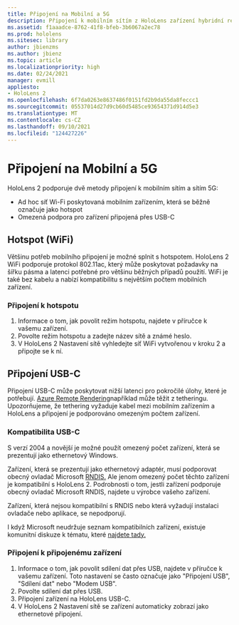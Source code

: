 ```yaml
---
title: Připojení na Mobilní a 5G
description: Připojení k mobilním sítím z HoloLens zařízení hybridní reality
ms.assetid: f1aaadce-8762-41f8-bfeb-3b6067a2ec78
ms.prod: hololens
ms.sitesec: library
author: jbienzms
ms.author: jbienz
ms.topic: article
ms.localizationpriority: high
ms.date: 02/24/2021
manager: evmill
appliesto:
- HoloLens 2
ms.openlocfilehash: 6f7da0263e8637486f0151fd2b9da55da8feccc1
ms.sourcegitcommit: 05537014d27d9cb60d5485ce93654371d914d5e3
ms.translationtype: MT
ms.contentlocale: cs-CZ
ms.lasthandoff: 09/10/2021
ms.locfileid: "124427226"
---
```

# <a name="connect-to-cellular-and-5g"></a>Připojení na Mobilní a 5G

HoloLens 2 podporuje dvě metody připojení k mobilním sítím a sítím 5G:

- Ad hoc síť Wi-Fi poskytovaná mobilním zařízením, která se běžně označuje jako hotspot
- Omezená podpora pro zařízení připojená přes USB-C

## <a name="hotspot-wifi"></a>Hotspot (WiFi)

Většinu potřeb mobilního připojení je možné splnit s hotspotem. HoloLens 2 WiFi podporuje protokol 802.11ac, který může poskytovat požadavky na šířku pásma a latenci potřebné pro většinu běžných případů použití. WiFi je také bez kabelu a nabízí kompatibilitu s největším počtem mobilních zařízení.

### <a name="connecting-to-a-hotspot"></a>Připojení k hotspotu

1. Informace o tom, jak povolit režim hotspotu, najdete v příručce k vašemu zařízení.
1. Povolte režim hotspotu a zadejte název sítě a známé heslo.
1. V HoloLens 2 Nastavení sítě vyhledejte síť WiFi vytvořenou v kroku 2 a připojte se k ní.

## <a name="usb-c-tethering"></a>Připojení USB-C

Připojení USB-C může poskytovat nižší latenci pro pokročilé úlohy, které je potřebují. [Azure Remote Rendering](https://azure.microsoft.com/services/remote-rendering)například může těžit z tetheringu. Upozorňujeme, že tethering vyžaduje kabel mezi mobilním zařízením a HoloLens a připojení je podporováno omezeným počtem zařízení.

### <a name="usb-c-compatibility"></a>Kompatibilita USB-C

S verzí 2004 a novější je možné použít omezený počet zařízení, která se prezentují jako ethernetový Windows.

Zařízení, která se prezentují jako ethernetový adaptér, musí podporovat obecný ovladač Microsoft [RNDIS.](/windows-hardware/drivers/network/overview-of-remote-ndis--rndis-) Ale jenom omezený počet těchto zařízení je kompatibilní s HoloLens 2. Podrobnosti o tom, jestli zařízení podporuje obecný ovladač Microsoft RNDIS, najdete u výrobce vašeho zařízení.

Zařízení, která nejsou kompatibilní s RNDIS nebo která vyžadují instalaci ovladače nebo aplikace, se nepodporují.

I když Microsoft neudržuje seznam kompatibilních zařízení, existuje komunitní diskuze k tématu, které [najdete tady.](https://aka.ms/HLCommunityCell)

### <a name="connecting-to-a-tethered-device"></a>Připojení k připojenému zařízení

1. Informace o tom, jak povolit sdílení dat přes USB, najdete v příručce k vašemu zařízení. Toto nastavení se často označuje jako "Připojení USB", "Sdílení dat" nebo "Modem USB".
1. Povolte sdílení dat přes USB.
1. Připojení zařízení na HoloLens USB-C.
1. V HoloLens 2 Nastavení sítě se zařízení automaticky zobrazí jako ethernetové připojení.

